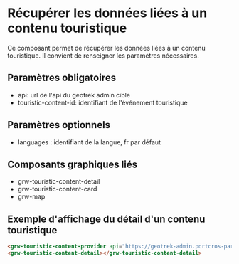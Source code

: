 # Récupérer les données liées à un contenu touristique

Ce composant permet de récupérer les données liées à un contenu touristique. Il convient de renseigner les paramètres nécessaires.

## Paramètres obligatoires

- api: url de l'api du geotrek admin cible
- touristic-content-id: identifiant de l'événement touristique

## Paramètres optionnels

- languages : identifiant de la langue, fr par défaut

## Composants graphiques liés

- grw-touristic-content-detail
- grw-touristic-content-card
- grw-map

## Exemple d'affichage du détail d'un contenu touristique

```html
<grw-touristic-content-provider api="https://geotrek-admin.portcros-parcnational.fr/api/v2/" touristic-content-id="935"></grw-touristic-content-provider>
<grw-touristic-content-detail></grw-touristic-content-detail>
```
